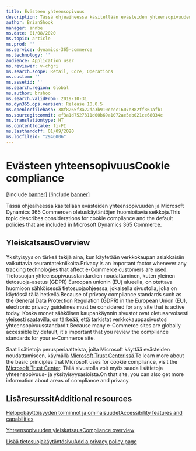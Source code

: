 ```yaml
---
title: Evästeen yhteensopivuus
description: Tässä ohjeaiheessa käsitellään evästeiden yhteensopivuuden ja Microsoft Dynamics 365 Commercen oletuskäytäntöjen huomioitavia seikkoja.
author: BrianShook
manager: annbe
ms.date: 01/08/2020
ms.topic: article
ms.prod: ''
ms.service: dynamics-365-commerce
ms.technology: ''
audience: Application user
ms.reviewer: v-chgri
ms.search.scope: Retail, Core, Operations
ms.custom: ''
ms.assetid: ''
ms.search.region: Global
ms.author: brshoo
ms.search.validFrom: 2019-10-31
ms.dyn365.ops.version: Release 10.0.5
ms.openlocfilehash: 38f8265f3a22da3b910ccec1607e382ff861afb1
ms.sourcegitcommit: ef3a1d7527311d00b69a1072ae5eb021ce68034c
ms.translationtype: HT
ms.contentlocale: fi-FI
ms.lasthandoff: 01/09/2020
ms.locfileid: "2946006"
---
```

# <a name="cookie-compliance"></a><span data-ttu-id="8485a-103">Evästeen yhteensopivuus</span><span class="sxs-lookup"><span data-stu-id="8485a-103">Cookie compliance</span></span>

[!include [banner](includes/preview-banner.md)]
[!include [banner](includes/banner.md)]

<span data-ttu-id="8485a-104">Tässä ohjeaiheessa käsitellään evästeiden yhteensopivuuden ja Microsoft Dynamics 365 Commercen oletuskäytäntöjen huomioitavia seikkoja.</span><span class="sxs-lookup"><span data-stu-id="8485a-104">This topic describes considerations for cookie compliance and the default policies that are included in Microsoft Dynamics 365 Commerce.</span></span>

## <a name="overview"></a><span data-ttu-id="8485a-105">Yleiskatsaus</span><span class="sxs-lookup"><span data-stu-id="8485a-105">Overview</span></span>

<span data-ttu-id="8485a-106">Yksityisyys on tärkeä tekijä aina, kun käytetään verkkokaupan asiakkaisiin vaikuttavia seurantatekniikoita.</span><span class="sxs-lookup"><span data-stu-id="8485a-106">Privacy is an important factor whenever any tracking technologies that affect e-Commerce customers are used.</span></span> <span data-ttu-id="8485a-107">Tietosuojan yhteensopivuusstandardien noudattaminen, kuten yleinen tietosuoja-asetus (GDPR) Euroopan unionin (EU) alueella, on otettava huomioon sähköisessä tietosuojaohjeessa, jokaisella sivustolla, joka on käytössä tällä hetkellä.</span><span class="sxs-lookup"><span data-stu-id="8485a-107">Because of privacy compliance standards such as the General Data Protection Regulation (GDPR) in the European Union (EU), electronic privacy guidelines must be considered for any site that is active today.</span></span> <span data-ttu-id="8485a-108">Koska monet sähköisen kaupankäynnin sivustot ovat oletusarvoisesti yleisesti saatavilla, on tärkeää, että tarkistat verkkokauppasivustosi yhteensopivuusstandardit.</span><span class="sxs-lookup"><span data-stu-id="8485a-108">Because many e-Commerce sites are globally accessible by default, it's important that you review the compliance standards for your e-Commerce site.</span></span>

<span data-ttu-id="8485a-109">Saat lisätietoja perusperiaatteista, joita Microsoft käyttää evästeiden noudattamiseen, käymällä [Microsoft Trust Centerissä](https://www.microsoft.com/trust-center).</span><span class="sxs-lookup"><span data-stu-id="8485a-109">To learn more about the basic principles that Microsoft uses for cookie compliance, visit the [Microsoft Trust Center](https://www.microsoft.com/trust-center).</span></span> <span data-ttu-id="8485a-110">Tällä sivustolla voit myös saada lisätietoja yhteensopivuus- ja yksityisyysasioista.</span><span class="sxs-lookup"><span data-stu-id="8485a-110">On that site, you can also get more information about areas of compliance and privacy.</span></span>

## <a name="additional-resources"></a><span data-ttu-id="8485a-111">Lisäresurssit</span><span class="sxs-lookup"><span data-stu-id="8485a-111">Additional resources</span></span>

[<span data-ttu-id="8485a-112">Helppokäyttöisyyden toiminnot ja ominaisuudet</span><span class="sxs-lookup"><span data-stu-id="8485a-112">Accessibility features and capabilities</span></span>](accessibility.md)

[<span data-ttu-id="8485a-113">Yhteensopivuuden yleiskatsaus</span><span class="sxs-lookup"><span data-stu-id="8485a-113">Compliance overview</span></span>](compliance-overview.md)

[<span data-ttu-id="8485a-114">Lisää tietosuojakäytäntösivu</span><span class="sxs-lookup"><span data-stu-id="8485a-114">Add a privacy policy page</span></span>](add-privacy-page.md)

